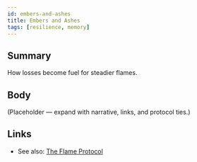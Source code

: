 ```yaml
---
id: embers-and-ashes
title: Embers and Ashes
tags: [resilience, memory]
---
```


## Summary
How losses become fuel for steadier flames.

## Body
(Placeholder — expand with narrative, links, and protocol ties.)

## Links
- See also: [The Flame Protocol](./the-flame-protocol.md)
